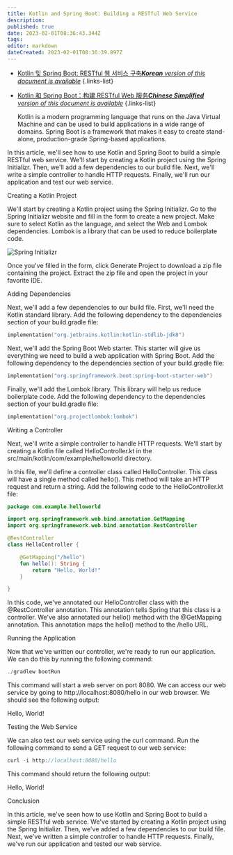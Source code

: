 ```yaml
---
title: Kotlin and Spring Boot: Building a RESTful Web Service
description: 
published: true
date: 2023-02-01T08:36:43.344Z
tags: 
editor: markdown
dateCreated: 2023-02-01T08:36:39.897Z
---
```


- [Kotlin 및 Spring Boot: RESTful 웹 서비스 구축***Korean** version of this document is available*](/ko/Knowledge-base/Kotlin/kotlin-and-spring-boot-building-a-restful-web-service)
{.links-list}
- [Kotlin 和 Spring Boot：构建 RESTful Web 服务***Chinese Simplified** version of this document is available*](/zh/Knowledge-base/Kotlin/kotlin-and-spring-boot-building-a-restful-web-service)
{.links-list}


  Kotlin is a modern programming language that runs on the Java Virtual Machine and can be used to build applications in a wide range of domains. Spring Boot is a framework that makes it easy to create stand-alone, production-grade Spring-based applications.

In this article, we'll see how to use Kotlin and Spring Boot to build a simple RESTful web service. We'll start by creating a Kotlin project using the Spring Initializr. Then, we'll add a few dependencies to our build file. Next, we'll write a simple controller to handle HTTP requests. Finally, we'll run our application and test our web service.

Creating a Kotlin Project

We'll start by creating a Kotlin project using the Spring Initializr. Go to the Spring Initializr website and fill in the form to create a new project. Make sure to select Kotlin as the language, and select the Web and Lombok dependencies. Lombok is a library that can be used to reduce boilerplate code.

![Spring Initializr](https://spring.io/images/spring-initializr.png)

Once you've filled in the form, click Generate Project to download a zip file containing the project. Extract the zip file and open the project in your favorite IDE.

Adding Dependencies

Next, we'll add a few dependencies to our build file. First, we'll need the Kotlin standard library. Add the following dependency to the dependencies section of your build.gradle file:

```kotlin
implementation("org.jetbrains.kotlin:kotlin-stdlib-jdk8")
```

Next, we'll add the Spring Boot Web starter. This starter will give us everything we need to build a web application with Spring Boot. Add the following dependency to the dependencies section of your build.gradle file:

```kotlin
implementation("org.springframework.boot:spring-boot-starter-web")
```

Finally, we'll add the Lombok library. This library will help us reduce boilerplate code. Add the following dependency to the dependencies section of your build.gradle file:

```kotlin
implementation("org.projectlombok:lombok")
```

Writing a Controller

Next, we'll write a simple controller to handle HTTP requests. We'll start by creating a Kotlin file called HelloController.kt in the src/main/kotlin/com/example/helloworld directory.

In this file, we'll define a controller class called HelloController. This class will have a single method called hello(). This method will take an HTTP request and return a string. Add the following code to the HelloController.kt file:

```kotlin
package com.example.helloworld

import org.springframework.web.bind.annotation.GetMapping
import org.springframework.web.bind.annotation.RestController

@RestController
class HelloController {

    @GetMapping("/hello")
    fun hello(): String {
        return "Hello, World!"
    }

}
```

In this code, we've annotated our HelloController class with the @RestController annotation. This annotation tells Spring that this class is a controller. We've also annotated our hello() method with the @GetMapping annotation. This annotation maps the hello() method to the /hello URL.

Running the Application

Now that we've written our controller, we're ready to run our application. We can do this by running the following command:

```kotlin
./gradlew bootRun
```

This command will start a web server on port 8080. We can access our web service by going to http://localhost:8080/hello in our web browser. We should see the following output:

Hello, World!

Testing the Web Service

We can also test our web service using the curl command. Run the following command to send a GET request to our web service:

```kotlin
curl -i http://localhost:8080/hello
```

This command should return the following output:

Hello, World!

Conclusion

In this article, we've seen how to use Kotlin and Spring Boot to build a simple RESTful web service. We've started by creating a Kotlin project using the Spring Initializr. Then, we've added a few dependencies to our build file. Next, we've written a simple controller to handle HTTP requests. Finally, we've run our application and tested our web service.
